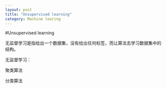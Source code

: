 ```yaml
---
layout: post
title: "Unsupervised learning"
category: Machine learing
---
```


#Unsupervised learning

无监督学习是指给出一个数据集，没有给出任何标签，而让算法去学习数据集中的结构。

无监督学习：

聚类算法

分类算法



